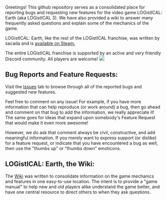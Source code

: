 Greetings! This github repository serves as a consolidated place for reporting bugs and requesting new features for the video game LOGistICAL: Earth (aka LOGistICAL 3). We have also provided a wiki to answer many frequently asked questions and explain some of the mechanics of the game.

LOGistICAL: Earth, like the rest of the LOGistICAL franchise, was written by sacada and is [available on Steam.](https://store.steampowered.com/app/672150/LOGistICAL_3_Earth/)

The entire LOGistICAL franchise is supported by an active and very friendly Discord community. All players are welcome! <a href="https://discord.gg/xytyWUA"><img src="https://img.shields.io/badge/discord-join-7289DA.svg?logo=discord&longCache=true&style=flat" /></a>

## Bug Reports and Feature Requests:

Visit the [Issues](https://github.com/rayanth/demo-LOGistICAL-issues/issues) tab to browse through all of the reported bugs and suggested new features.

Feel free to comment on any issue! For example, if you have more information that can help reproduce (or work around) a bug, then go ahead and comment on that bug to add the information, we really appreciate it! The same goes for ideas that expand upon somebody's Feature Request that would make it even more awesome!

However, we do ask that comment always be civil, constructive, and add meaningful information. If you merely want to express support (or dislike) for a feature request, or indicate that you have encountered a bug as well, then use the "thumbs up" or "thumbs down" emoticons.

## LOGistICAL: Earth, the Wiki:

The [Wiki](https://github.com/rayanth/demo-LOGistICAL-issues/wiki) was written to consolidate information on the game mechanics and features in one easy-to-use location. The intent is to provide a "game manual" to help new and old players alike understand the game better, and have one central resource to direct others to when they ask questions.
